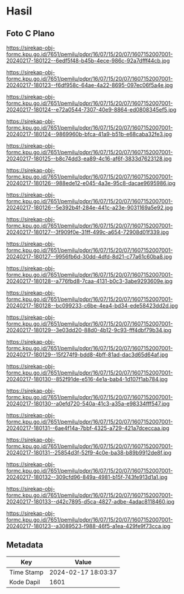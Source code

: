 # Hasil

## Foto C Plano

https://sirekap-obj-formc.kpu.go.id/7651/pemilu/pdpr/16/07/15/20/07/1607152007001-20240217-180122--6edf5f48-b45b-4ece-986c-92a7dfff44cb.jpg

https://sirekap-obj-formc.kpu.go.id/7651/pemilu/pdpr/16/07/15/20/07/1607152007001-20240217-180123--f6df958c-64ae-4a22-8695-097ec06f5a4e.jpg

https://sirekap-obj-formc.kpu.go.id/7651/pemilu/pdpr/16/07/15/20/07/1607152007001-20240217-180124--e72a0544-7307-40e9-8864-ed0808345ef5.jpg

https://sirekap-obj-formc.kpu.go.id/7651/pemilu/pdpr/16/07/15/20/07/1607152007001-20240217-180124--9869960b-bfca-41a9-b51b-e68caba32fe3.jpg

https://sirekap-obj-formc.kpu.go.id/7651/pemilu/pdpr/16/07/15/20/07/1607152007001-20240217-180125--b8c74dd3-ea89-4c16-af6f-3833d7623128.jpg

https://sirekap-obj-formc.kpu.go.id/7651/pemilu/pdpr/16/07/15/20/07/1607152007001-20240217-180126--988ede12-e045-4a3e-95c8-dacae9695986.jpg

https://sirekap-obj-formc.kpu.go.id/7651/pemilu/pdpr/16/07/15/20/07/1607152007001-20240217-180126--5e392b4f-284e-441c-a23e-9031169a5e92.jpg

https://sirekap-obj-formc.kpu.go.id/7651/pemilu/pdpr/16/07/15/20/07/1607152007001-20240217-180127--3f909f0e-31ff-499c-a654-72908d01f339.jpg

https://sirekap-obj-formc.kpu.go.id/7651/pemilu/pdpr/16/07/15/20/07/1607152007001-20240217-180127--9956fb6d-30dd-4dfd-8d21-c77a61c60ba8.jpg

https://sirekap-obj-formc.kpu.go.id/7651/pemilu/pdpr/16/07/15/20/07/1607152007001-20240217-180128--a776fbd8-7caa-4131-b0c3-3abe9293609e.jpg

https://sirekap-obj-formc.kpu.go.id/7651/pemilu/pdpr/16/07/15/20/07/1607152007001-20240217-180128--bc099233-c6be-4ea4-bd34-ede58423dd2d.jpg

https://sirekap-obj-formc.kpu.go.id/7651/pemilu/pdpr/16/07/15/20/07/1607152007001-20240217-180129--3e03dd20-88d0-4b12-9c93-fff4dbf79b34.jpg

https://sirekap-obj-formc.kpu.go.id/7651/pemilu/pdpr/16/07/15/20/07/1607152007001-20240217-180129--15f274f9-bdd8-4bff-81ad-dac3d65d64af.jpg

https://sirekap-obj-formc.kpu.go.id/7651/pemilu/pdpr/16/07/15/20/07/1607152007001-20240217-180130--852f91de-e516-4e1a-bab4-1d107f1ab784.jpg

https://sirekap-obj-formc.kpu.go.id/7651/pemilu/pdpr/16/07/15/20/07/1607152007001-20240217-180130--a0efd720-540a-41c3-a35a-e98334fff547.jpg

https://sirekap-obj-formc.kpu.go.id/7651/pemilu/pdpr/16/07/15/20/07/1607152007001-20240217-180131--6ae4f14a-7bbf-4325-a729-421a7dceccaa.jpg

https://sirekap-obj-formc.kpu.go.id/7651/pemilu/pdpr/16/07/15/20/07/1607152007001-20240217-180131--25854d3f-52f9-4c0e-ba38-b89b9912de8f.jpg

https://sirekap-obj-formc.kpu.go.id/7651/pemilu/pdpr/16/07/15/20/07/1607152007001-20240217-180132--309cfd96-849a-4981-b15f-743fe913d1a1.jpg

https://sirekap-obj-formc.kpu.go.id/7651/pemilu/pdpr/16/07/15/20/07/1607152007001-20240217-180133--d42c7895-d5ca-4827-adbe-4adac8118460.jpg

https://sirekap-obj-formc.kpu.go.id/7651/pemilu/pdpr/16/07/15/20/07/1607152007001-20240217-180123--a3089523-f988-46f5-a1ea-429fe9f73cca.jpg


## Metadata

| Key        | Value               |
| ---------- | ------------------- |
| Time Stamp | 2024-02-17 18:03:37 |
| Kode Dapil | 1601                |



